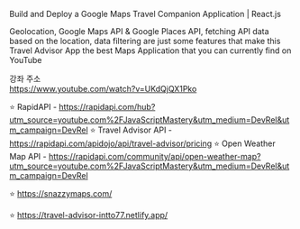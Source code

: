Build and Deploy a Google Maps Travel Companion Application | React.js

Geolocation, Google Maps API & Google Places API, fetching API data based on the location, data filtering are just some features that make this Travel Advisor App the best Maps Application that you can currently find on YouTube

강좌 주소</br>
https://www.youtube.com/watch?v=UKdQjQX1Pko</br>

⭐ RapidAPI - https://rapidapi.com/hub?utm_source=youtube.com%2FJavaScriptMastery&utm_medium=DevRel&utm_campaign=DevRel
⭐ Travel Advisor API - https://rapidapi.com/apidojo/api/travel-advisor/pricing
⭐ Open Weather Map API - https://rapidapi.com/community/api/open-weather-map?utm_source=youtube.com%2FJavaScriptMastery&utm_medium=DevRel&utm_campaign=DevRel

⭐ https://snazzymaps.com/

⭐ https://travel-advisor-intto77.netlify.app/
